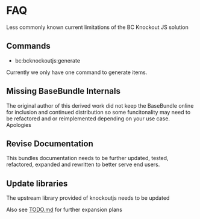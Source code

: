 FAQ
===

Less commonly known current limitations of the BC Knockout JS solution

## Commands

* bc:bcknockoutjs:generate

Currently we only have one command to generate items.

## Missing BaseBundle Internals

The original author of this derived work did not keep the BaseBundle online for inclusion and continued distribution so some funcitonality may need to be refactored and or reimplemented depending on your use case. Apologies

## Revise Documentation

This bundles documentation needs to be further updated, tested, refactored, expanded and rewritten to better serve end users.

## Update libraries

The upstream library provided of knockoutjs needs to be updated

Also see [TODO.md](TODO.md) for further expansion plans
